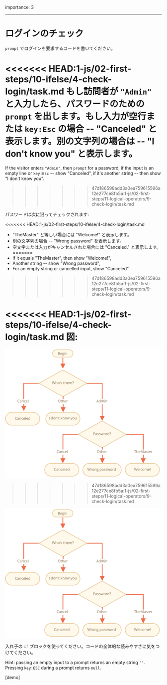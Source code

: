 importance: 3

---

# ログインのチェック

`prompt` でログインを要求するコードを書いてください。

<<<<<<< HEAD:1-js/02-first-steps/10-ifelse/4-check-login/task.md
もし訪問者が `"Admin"` と入力したら、パスワードのための `prompt` を出します。もし入力が空行または `key:Esc` の場合 -- "Canceled" と表示します。別の文字列の場合は -- "I don't know you" と表示します。
=======
If the visitor enters `"Admin"`, then `prompt` for a password, if the input is an empty line or `key:Esc` -- show "Canceled", if it's another string -- then show "I don't know you".
>>>>>>> 47d186598add3a0ea759615596a12e277ce8fb5a:1-js/02-first-steps/11-logical-operators/9-check-login/task.md

パスワードは次に沿ってチェックされます:

<<<<<<< HEAD:1-js/02-first-steps/10-ifelse/4-check-login/task.md
- ”TheMaster" と等しい場合には "Welcome!" と表示します。
- 別の文字列の場合 -- "Wrong password" を表示します。
- 空文字または入力がキャンセルされた場合には "Canceled." と表示します。
=======
- If it equals "TheMaster", then show "Welcome!",
- Another string -- show "Wrong password",
- For an empty string or cancelled input, show "Canceled"
>>>>>>> 47d186598add3a0ea759615596a12e277ce8fb5a:1-js/02-first-steps/11-logical-operators/9-check-login/task.md


<<<<<<< HEAD:1-js/02-first-steps/10-ifelse/4-check-login/task.md
図:
=======
![](ifelse_task.svg)
>>>>>>> 47d186598add3a0ea759615596a12e277ce8fb5a:1-js/02-first-steps/11-logical-operators/9-check-login/task.md

![](ifelse_task.svg)

入れ子の `if` ブロックを使ってください。コードの全体的な読みやすさに気をつけてください。

Hint:  passing an empty input to a prompt returns an empty string `''`. Pressing `key:ESC` during a prompt returns `null`.

[demo]
